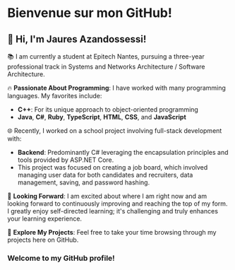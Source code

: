 # Bienvenue sur mon GitHub!

## 👋 Hi, I'm Jaures Azandossessi!

📚 I am currently a student at Epitech Nantes, pursuing a three-year professional track in Systems and Networks Architecture / Software Architecture.

🔥 **Passionate About Programming**: I have worked with many programming languages. My favorites include:
- **C++**: For its unique approach to object-oriented programming
- **Java**, **C#**, **Ruby**, **TypeScript**, **HTML**, **CSS**, and **JavaScript**

🌐 Recently, I worked on a school project involving full-stack development with:
- **Backend**: Predominantly C# leveraging the encapsulation principles and tools provided by ASP.NET Core.
- This project was focused on creating a job board, which involved managing user data for both candidates and recruiters, data management, saving, and password hashing.

🚀 **Looking Forward**: I am excited about where I am right now and am looking forward to continuously improving and reaching the top of my form. I greatly enjoy self-directed learning; it's challenging and truly enhances your learning experience.

👀 **Explore My Projects**: Feel free to take your time browsing through my projects here on GitHub.

### Welcome to my GitHub profile!
